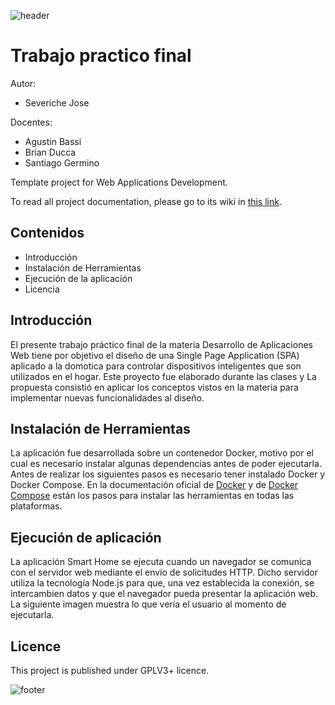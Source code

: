 ![header](doc/header.png)

# Trabajo practico final

Autor:

* Severiche Jose

Docentes:

* Agustin Bassi
* Brian Ducca
* Santiago Germino

Template project for Web Applications Development.

To read all project documentation, please go to its wiki in [this link](https://github.com/ce-iot/daw-project-template/wiki).

## Contenidos

* Introducción
* Instalación de Herramientas
* Ejecución de la aplicación
* Licencia

## Introducción 

El presente trabajo práctico final de la materia Desarrollo de Aplicaciones Web tiene por objetivo el diseño de una Single Page Application (SPA) aplicado a la domotica para controlar dispositivos inteligentes que son utilizados en el hogar. Este proyecto fue elaborado durante las clases y La propuesta consistió en aplicar los conceptos vistos en la materia para implementar nuevas funcionalidades al diseño.

## Instalación de Herramientas

La aplicación fue desarrollada sobre un contenedor Docker, motivo por el cual es necesario instalar algunas dependencias antes de poder ejecutarla. Antes de realizar los siguientes pasos es necesario tener instalado Docker y Docker Compose. En la documentación oficial de [Docker](https://docs.docker.com/engine/install/ubuntu/) y de [Docker Compose](https://docs.docker.com/compose/install/) están los pasos para instalar las herramientas en todas las plataformas.

## Ejecución de aplicación

La aplicación Smart Home se ejecuta cuando un navegador se comunica con el servidor web mediante el envío de solicitudes HTTP. Dicho servidor utiliza la tecnología Node.js para que, una vez establecida la conexión, se intercambien datos y que el navegador pueda presentar la aplicación web. La siguiente imagen muestra lo que vería el usuario al momento de ejecutarla.

[](doc/image.png)



## Licence

This project is published under GPLV3+ licence.

![footer](doc/footer.png)

